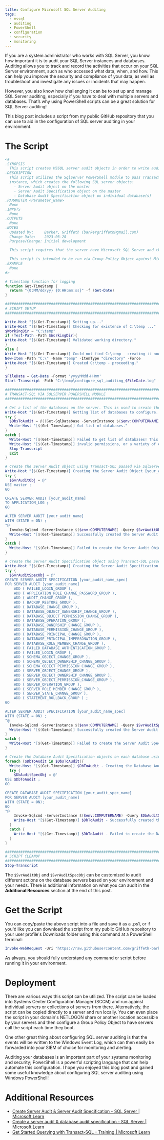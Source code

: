 ```yaml
---
title: Configure Microsoft SQL Server Auditing
tags:
  - mssql
  - auditing
  - PowerShell
  - configuration
  - security
  - monitoring
---
```

If you are a system administrator who works with SQL Server, you know how important it is to audit your SQL Server instances and databases. Auditing allows you to track and record the activities that occur on your SQL Server environment, such as who accessed what data, when, and how. This can help you improve the security and compliance of your data, as well as troubleshoot and investigate any issues or incidents that may happen. 

However, you also know how challenging it can be to set up and manage SQL Server auditing, especially if you have to deal with multiple servers and databases. That’s why using PowerShell scripts can be a great solution for SQL Server auditing!

This blog post includes a script from my public GitHub repository that you can use to aid in the configuration of SQL server auditing in your environment.

# The Script
```PowerShell
<#
.SYNOPSIS
  This script creates MSSQL server audit objects in order to write audit logs to the Windows Security Log.
.DESCRIPTION
  This script utilizes the SqlServer PowerShell module to pass Transact-SQL statements to the target SQL server 
  instance, which creates the following SQL server objects:
    - Server Audit object on the master
    - Server Audit Specification object on the master
    - Database Audit Specification object on individual database(s)
.PARAMETER <Parameter_Name>
  None
.INPUTS
  None
.OUTPUTS
  None
.NOTES
  Updated by:     Barker, Griffeth (barkergriffeth@gmail.com)
  Change Date:    2023-03-28
  Purpose/Change: Initial development

  This script requires that the server have Microsoft SQL Server and the SqlServer PowerShell module installed.

  This script is intended to be run via Group Policy Object against Microsoft SQL servers. 
.EXAMPLE
  None
#>

# Timestamp function for logging
function Get-TimeStamp {
  return "{0:MM/dd/yy} {0:HH:mm:ss}" -f (Get-Date)
}

###############################################################################################################################
# SCRIPT SETUP                                                                                                                #
###############################################################################################################################

Write-Host "[$(Get-Timestamp)] Setting up..." 
Write-Host "[$(Get-Timestamp)] Checking for existence of C:\temp ..."
$WorkingDir = "C:\temp"
if (Test-Path -Path $WorkingDir){
Write-Host "[$(Get-Timestamp)] Validated working directory." 
}
else {
Write-Host "[$(Get-Timestamp)] Could not find C:\temp - creating it now..." 
New-Item -Path "C:\" -Name "temp" -ItemType "directory" -Force
Write-Host "[$(Get-Timestamp)] Created C:\temp - proceeding." 
}

$FileDate = Get-Date -Format 'yyyyMMdd-HHmm'
Start-Transcript -Path "C:\temp\configure_sql_auditing_$FileDate.log" -Force

###############################################################################################################################
# TRANSACT-SQL VIA SQLSERVER POWERSHELL MODULE                                                                                #
###############################################################################################################################

# Get a list of the databases on the server. This is used to create the Database Audit Specification on each database.
Write-Host "[$(Get-Timestamp)] Getting list of databases to configure..."
try {
  $DbsToAudit = @((Get-SqlDatabase -ServerInstance $($env:COMPUTERNAME) -ErrorAction Stop | Where-Object {$_.Name -ne 'tempdb'}).Name)
  Write-Host "[$(Get-Timestamp)] Got list of databases." 
}
catch {
  Write-Host "[$(Get-Timestamp)] Failed to get list of databases! This could be due to the Powershell module not loading properly,"
  Write-Host "[$(Get-Timestamp)] invalid permissions, or a variety of other reasons. The script will now exit."
  Stop-Transcript
  Exit 
}

# Create the Server Audit object using Transact-SQL passed via SqlServer PowerShell Module
Write-Host "[$(Get-Timestamp)] Creating the Server Audit Object [your_audit_name]..." 
try {
  $SvrAuditObj = @"
USE master ;
GO

CREATE SERVER AUDIT [your_audit_name]
TO APPLICATION_LOG ;
GO

ALTER SERVER AUDIT [your_audit_name]
WITH (STATE = ON) ;
"@
  Invoke-Sqlcmd -ServerInstance $($env:COMPUTERNAME) -Query $SvrAuditObj
  Write-Host "[$(Get-Timestamp)] Successfully created the Server Audit Object [your_audit_name]." 
}
catch {
  Write-Host "[$(Get-Timestamp)] Failed to create the Server Audit Object [your_audit_name]!" 
}

# Create the Server Audit Specification object using Transact-SQL passed via SqlServer PowerShell Module
Write-Host "[$(Get-Timestamp)] Creating the Server Audit Specification Object [your_audit_name_spec]..." 
try {
  $SvrAuditSpecObj = @"
CREATE SERVER AUDIT SPECIFICATION [your_audit_name_spec]
FOR SERVER AUDIT [your_audit_name]
	ADD ( FAILED_LOGIN_GROUP ),
	ADD ( APPLICATION_ROLE_CHANGE_PASSWORD_GROUP ),
	ADD ( AUDIT_CHANGE_GROUP ),
	ADD ( BACKUP_RESTORE_GROUP ),
	ADD ( DATABASE_CHANGE_GROUP ),
	ADD ( DATABASE_OBJECT_OWNERSHIP_CHANGE_GROUP ),
	ADD ( DATABASE_OBJECT_PERMISSION_CHANGE_GROUP ),
	ADD ( DATABASE_OPERATION_GROUP ),
	ADD ( DATABASE_OWNERSHIP_CHANGE_GROUP ),
	ADD ( DATABASE_PERMISSION_CHANGE_GROUP ),
	ADD ( DATABASE_PRINCIPAL_CHANGE_GROUP ),
	ADD ( DATABASE_PRINCIPAL_IMPERSONATION_GROUP ),
	ADD ( DATABASE_ROLE_MEMBER_CHANGE_GROUP ),
	ADD ( FAILED_DATABASE_AUTHENTICATION_GROUP ),
	ADD ( FAILED_LOGIN_GROUP ),
	ADD ( SCHEMA_OBJECT_CHANGE_GROUP ),
	ADD ( SCHEMA_OBJECT_OWNERSHIP_CHANGE_GROUP ),
	ADD ( SCHEMA_OBJECT_PERMISSION_CHANGE_GROUP ),
	ADD ( SERVER_OBJECT_CHANGE_GROUP ),
	ADD ( SERVER_OBJECT_OWNERSHIP_CHANGE_GROUP ),
	ADD ( SERVER_OBJECT_PERMISSION_CHANGE_GROUP ),
	ADD ( SERVER_OPERATION_GROUP ),
	ADD ( SERVER_ROLE_MEMBER_CHANGE_GROUP ),
	ADD ( SERVER_STATE_CHANGE_GROUP ),
	ADD ( STATEMENT_ROLLBACK_GROUP ) ;
GO

ALTER SERVER AUDIT SPECIFICATION [your_audit_name_spec]
WITH (STATE = ON) ;
"@
  Invoke-Sqlcmd -ServerInstance $($env:COMPUTERNAME) -Query $SvrAuditSpecObj -ErrorAction Stop
  Write-Host "[$(Get-Timestamp)] Successfully created the Server Audit Specification Object [your_audit_name_spec]."
}
catch {
  Write-Host "[$(Get-Timestamp)] Failed to create the Server Audit Specification Object [your_audit_name_spec]!"
}

# Create the Database Audit Specification objects on each database using Transact-SQL passed via SqlServer PowerShell Module
foreach ($DbToAudit in $DbsToAudit){
  Write-Host "[$(Get-Timestamp)] $DbToAudit - Creating the Database Audit Specification Object [your_audit_spec_name]..."
  try {
    $DbAuditSpecObj = @"
USE $DbToAudit ;
GO

CREATE DATABASE AUDIT SPECIFICATION [your_audit_spec_name]
FOR SERVER AUDIT [your_audit_name]
WITH (STATE = ON);
GO
"@
    Invoke-Sqlcmd -ServerInstance $($env:COMPUTERNAME) -Query $DbAuditSpecObj -ErrorAction Stop
    Write-Host "[$(Get-Timestamp)] $DbToAudit - Successfully created the Database Audit Specification Object [your_audit_spec_name]."
  }
  catch {
    Write-Host "[$(Get-Timestamp)] $DbToAudit - Failed to create the Database Audit Specification Object [your_audit_spec_name]!"
  }
}

###############################################################################################################################
# SCRIPT CLEANUP                                                                                                              #
###############################################################################################################################
Stop-Transcript
```

The `$SvrAuditObj` and `$SvrAuditSpecObj` can be customized to audit different actions on the database servers based on your environment and your needs. There is additional information on what you can audit in the **Additional Resources** section at the end of this post.
# Get the Script
You can copy/paste the above script into a file and save it as a .ps1, or if you'd like you can download the script from my public GitHub repository to your user profile's Downloads folder using this command at a PowerShell terminal:

```PowerShell
Invoke-WebRequest -Uri "https://raw.githubusercontent.com/griffeth-barker/public/main/powershell/configure_mssql_server_auditing.ps1" -OutFile "$($env:USERPROFILE)\Downloads\configure_mssql_server_auditing.ps1"
```

As always, you should fully understand any command or script before running it in your environment. 
# Deployment
There are various ways this script can be utilized. The script can be loaded into Systems Center Configuration Manager (SCCM) and run against individual servers or collections of servers from there. Alternatively, the script can be copied directly to a server and run locally. You can even place the script in your domain's NETLOGON share or another location accessible by your servers and then configure a Group Policy Object to have servers call the script each time they boot.

One other great thing about configuring SQL server auditing is that the events will be written to the Windows Event Log, which can then easily be forwarded into your SIEM of choice for monitoring and alerting.

Auditing your databases is an important part of your systems monitoring and security; PowerShell is a powerful scripting language that can help automate this configuration. I hope you enjoyed this blog post and gained some useful knowledge about configuring SQL server auditing using Windows PowerShell!

# Additional Resources
- [Create Server Audit & Server Audit Specification - SQL Server | Microsoft Learn](https://learn.microsoft.com/en-us/sql/relational-databases/security/auditing/create-a-server-audit-and-server-audit-specification?view=sql-server-ver16)
- [Create a server audit & database audit specification - SQL Server | Microsoft Learn](https://learn.microsoft.com/en-us/sql/relational-databases/security/auditing/create-a-server-audit-and-database-audit-specification?view=sql-server-ver16)
- [Get Started Querying with Transact-SQL - Training | Microsoft Learn](https://learn.microsoft.com/en-us/training/paths/get-started-querying-with-transact-sql/)